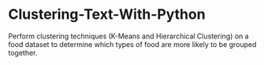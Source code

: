 # Clustering-Text-With-Python
Perform clustering techniques (K-Means and Hierarchical Clustering) on a food dataset to determine which types of food are more likely to be grouped together.
